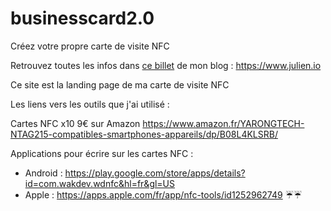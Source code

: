 # businesscard2.0
Créez votre propre carte de visite NFC

Retrouvez toutes les infos dans [ce billet](https://www.julien.io/nachetez-pas-de-cartes-de-visite-numeriques) de mon blog : https://www.julien.io

Ce site est la landing page de ma carte de visite NFC 

Les liens vers les outils que j'ai utilisé :  

Cartes NFC x10 9€ sur Amazon https://www.amazon.fr/YARONGTECH-NTAG215-compatibles-smartphones-appareils/dp/B08L4KLSRB/

Applications pour écrire sur les cartes NFC : 
- Android : https://play.google.com/store/apps/details?id=com.wakdev.wdnfc&hl=fr&gl=US
- Apple : https://apps.apple.com/fr/app/nfc-tools/id1252962749 
☔️☔️